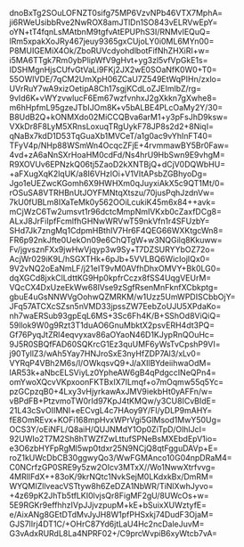 dnoBxTg2SOuLOFNZT0sifg75MP6VzvNPb46VTX7MphA=
ji6RWeUsibbRve2NwROX8amJTlDn1SO843vELRVwEpY=
oYN+tT4fqnLsMAtbnM9tgfvAtEPUPhS3I/RNMvIEQuQ=
lRm5xpakXoJRy467jeuy9365gxCUjoLY0i0ML6MYn00=
P8MUIGEMiX4Ok/ZboRUVcdyohdlbotFifNhZHXiRI+w=
i5MA6TTgk7Rm0ybPlipWfV9gHvt+yg3zl5vfVpGkE1s=
IDSHMgnHjsCUfvGtVaLi9FKj2JX2wE0SOaNfK0W0+T0=
55OWIVDE/7qCM2UmXpH06ZCaU7Z549EtWqPIHn/zxlo=
UVrRuY7wA9xizOetipA8Ch17sgjKCdLoZJEImlbZ/rg=
9vId6K+vWYzvwlucF6Em67wzfvnhxJ2gXkkn7gXwhe8=
m6hHpfmL95gzeJTbIJOm8K+v5bALBE4PLcOaMy2Y/30=
B8UdB2Q+kONMXdo02MiCCQBva6arM1+y3pFsJhD9ksw=
VXkDr8F8LyM5XRnsLoxuqTRgUykF78JP8s2d2+8NiqI=
qNaBx7kdD1D53TqGuaXb1MVCeT/a1g0ac9vYhInFT40=
TFyV4p/NHp88WSmWn4OcqcZFjE+4rvmmawBY5Br0Faw=
4vd+zA6aNnSXrHoaHM0cdFd/Ns4hrU9HbSwn9E9vhgM=
R9XOVUv6EPNzkQ06tj5ZaoD2kXNTBjQ+dCjV0DQWbHU=
+aFXugXqK2lqUK/a8I6VHzIOi+V1VItAPsbZGBhyoDg=
Jgo1eUEZwcKGomh6X9HWHXm0qJuyxiAkX5c9QT1Mt/0=
rOSuSA8VTRHBnUtJOYFMNtqXtszu/70jusPqhJzdnVw=
7kU0fUBLm8IXaTeMk0y562OOiLcukiK45m6x84++avk=
mCjWzC6Tw2umsvt1r96dctcMmpNmIVKxb0cZaxfDCg8=
ALxJ8JrFiIpfFcmlfhGHNwWRVwT59nkVfn1r4SFUzbY=
SHd7Jk7zngMq1CdpmHBthIV7Hr6F4QEG66WXKtgcWn8=
FR6p92nkJfte0UekOn09e6ChQTgW+w3NQGilq8Kkuww=
Fv/jgvsznFXx9jwHwVjqyp3w9Sy+T7DZSURYYbOZ72o=
AcjWr029iK9L/hSGXTHk+6pJb+5VVLBQ6WicIojIQx0=
9V2vNQ2oEaNmLF/j21eIT9vM0AVfhDhxOMVY+Bk0LG0=
dqXGCd8jxkClLdttKG9Hp0kpfrCczx8fSS4UqgVEUrM=
VQcCX4DxUzeEkWw68lVse9zSgfRsenMnFknfXCbkptg=
gbuE4uGsNNWVgOohwQZMRKM/w1Uzz5UmWPDISCbbOjY=
JFq57ATCXcSZsn5nVMD33jpssZW7EebZoUJU5XPdaKo=
nh7waERSub93gpEqL6MS+3Sc6Fh4K/B+SShOd8ViQiQ=
59llok9W0g9Rzt3T1duAO6GnuMbktX2psvERH4dt3PQ=
Gf76PyqJtZRl4eqvyxav86aOYaoN46D1KJypRnQOuHc=
9J5R0SBQfFAD60SQKrcG1Ez3quUMF6yWsTvCpshP9VI=
j90TyllZ3/wAh5Yay7HNJroSxE3nyHfZDP7Al3/xLv0=
VYRqP4VBh2M6s/l/OWkqsvQ9+J/aXIlBYdeiihwaOdM=
lAR53k+aNbcELSViyLz0YpheAW6gB4qPdgccINeQPn4=
omYwoXQcvVKpxoonFKTBxIX7ILmqf+o7mOqmw55q5Yc=
pzGCpzqB0+4Lxy3vHjyrkawAxJMV9iekbHt0yAFFn/w=
vBPdFB+PtzvmoTW0rId97KpJ4tKMQw/y3CU8ICvBIdE=
21L43cSvOIIMNI+eECvgL4c7HAoy9Y/FI/yDLP9mAHY=
fE8OmREvx+KOFi168mpHvxWPrVgi5GlMsod1MwY50Ug=
OCS3Y/oEiNFL/Q8aiH/QUJNMdY1Op0ZiTpD/OlhIJcI=
92UWIo2T7M2Sh8hTWZfZwLttufSPNeBsMXEbdEpV1io=
e3O6zbHYFpRgMl5wp0tdxr25N9NCjQ8qtFgguDAVp+E=
roZ1kUWcDbCB30ggwyQo3/WwFGMAnco10G04npDRaM4=
C0NCrfzGP0SRE9y5zw2OIcv3MTxX//Wo1NwwXtrfvvg=
4MRlIFdX++83oK/9krNQtc1NvkSejM0LKdxkBx/DmRM=
WYQMIZllveacVSTtyw8h6ZeDZA1NbWR/TiNlXwhJyvo=
+4z69pK2JhTb5tfLKI0lvjsQr8FigMF2gU/8UWcOs+w=
5E9RGKr9effhhzIVpJJjvzpupM+kE+bSuixXUWztyfE=
e/AixANg8GEtDTdMvJyJH8W1pfPHSxkj74DudF3OjaM=
GJS7lIrj4DT1C/+OHrC87Yd6jtLaU4Hc2ncDaleJuvM=
G3vAdxRURdL8La4NPRF02+/C9prcWvpiB6xyWtcb7vA=
